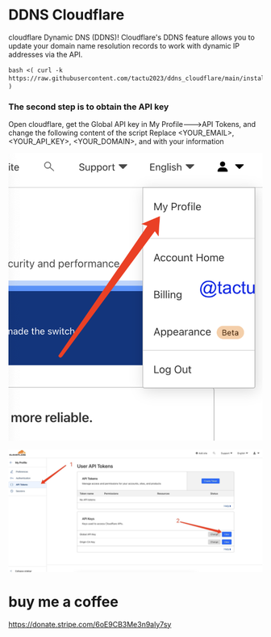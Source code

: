 # DDNS Cloudflare
cloudflare Dynamic DNS (DDNS)! Cloudflare's DDNS feature allows you to update your domain name resolution records to work with dynamic IP addresses via the API.

```shell
bash <( curl -k https://raw.githubusercontent.com/tactu2023/ddns_cloudflare/main/install )
```
### The second step is to obtain the API key
Open cloudflare, get the Global API key in My Profile--->API Tokens, and change the following content of the script
Replace <YOUR_EMAIL>, <YOUR_API_KEY>, <YOUR_DOMAIN>, and <second-level domain> with your information

![](https://raw.githubusercontent.com/tactu2023/ddns_cloudflare/main/image/1-1.png)

![](https://raw.githubusercontent.com/tactu2023/ddns_cloudflare/main/image/2-2.png)

# buy me a coffee
 
 https://donate.stripe.com/6oE9CB3Me3n9aly7sy
